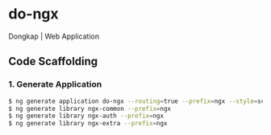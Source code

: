 # do-ngx
Dongkap | Web Application

## Code Scaffolding

### 1.	Generate Application
```sh
$ ng generate application do-ngx --routing=true --prefix=ngx --style=scss
$ ng generate library ngx-common --prefix=ngx
$ ng generate library ngx-auth --prefix=ngx
$ ng generate library ngx-extra --prefix=ngx
```
